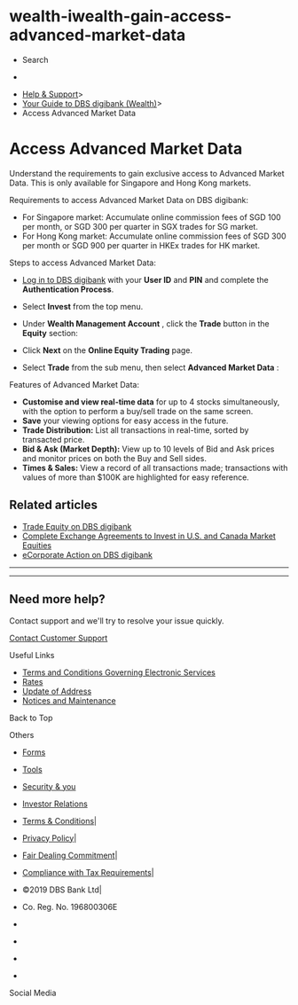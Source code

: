 # wealth-iwealth-gain-access-advanced-market-data

[](https://www.dbs.com.sg)

  * Search 

  * 


[](https://www.dbs.com.sg/personal/default.page) [](https://www.dbs.com.sg/personal/support/wealth-iwealth-gain-access-advanced-market-data.html)

  * [Help & Support](https://www.dbs.com.sg/personal/support/home.html)>
  * [Your Guide to DBS digibank (Wealth)](https://www.dbs.com.sg/personal/support/guide-iwealth.html)>
  * Access Advanced Market Data



# Access Advanced Market Data

Understand the requirements to gain exclusive access to Advanced Market Data. This is only available for Singapore and Hong Kong markets.

  
  


Requirements to access Advanced Market Data on DBS digibank:

  * For Singapore market: Accumulate online commission fees of SGD 100 per month, or SGD 300 per quarter in SGX trades for SG market. 
  * For Hong Kong market: Accumulate online commission fees of SGD 300 per month or SGD 900 per quarter in HKEx trades for HK market.

Steps to access Advanced Market Data: 
  * [Log in to DBS digibank](https://internet-banking.dbs.com.sg/iwealth) with your **User ID** and **PIN** and complete the **Authentication Process**.
  * Select **Invest** from the top menu.
  * Under **Wealth Management Account** , click the **Trade** button in the **Equity** section:   

  * Click **Next** on the **Online Equity Trading** page.
  * Select **Trade** from the sub menu, then select **Advanced Market Data** :  


Features of Advanced Market Data: 
  * **Customise and view real-time data** for up to 4 stocks simultaneously, with the option to perform a buy/sell trade on the same screen.
  * **Save** your viewing options for easy access in the future.
  * **Trade Distribution:** List all transactions in real-time, sorted by transacted price.
  * **Bid & Ask (Market Depth):** View up to 10 levels of Bid and Ask prices and monitor prices on both the Buy and Sell sides.
  * **Times & Sales:** View a record of all transactions made; transactions with values of more than $100K are highlighted for easy reference.



## Related articles

  * [Trade Equity on DBS digibank](https://www.dbs.com.sg/personal/support/wealth-iwealth-trade-equity.html)
  * [Complete Exchange Agreements to Invest in U.S. and Canada Market Equities](https://www.dbs.com.sg/personal/support/wealth-iwealth-invest-us-ca-market.html)
  * [eCorporate Action on DBS digibank](https://www.dbs.com.sg/personal/support/wealth-iwealth-invest-ecorporate-action.html)



* * *

* * *

## Need more help?

Contact support and we'll try to resolve your issue quickly.

[Contact Customer Support](https://www.dbs.com.sg/personal/contact-us.page)

Useful Links

  * [Terms and Conditions Governing Electronic Services](https://www.dbs.com.sg/personal/deposits/terms-conditions-electronic-services.page)
  * [Rates](https://www.dbs.com.sg/personal/rates-online/default.page)
  * [Update of Address](https://www.dbs.com.sg/personal/deposits/update-address.page)
  * [Notices and Maintenance](https://www.dbs.com.sg/personal/deposits/maintenance-schedule.page)



Back to Top

Others

  * [Forms](https://www.dbs.com.sg/personal/forms/default.page)
  * [Tools](https://www.dbs.com.sg/personal/calculators/default.page)
  * [Security & you](https://www.dbs.com.sg/personal/deposits/security-and-you/default.page)
  * [Investor Relations](https://www.dbs.com/investor/default.page)



  * [Terms & Conditions](https://www.dbs.com/terms/default.page)|
  * [Privacy Policy](https://www.dbs.com/privacy/default.page)|
  * [Fair Dealing Commitment](https://www.dbs.com/fairdealing/default.page)|
  * [Compliance with Tax Requirements](https://www.dbs.com.sg/personal/compliance-tax-requirements/index.html)|
  * ©2019 DBS Bank Ltd|
  * Co. Reg. No. 196800306E



  * [](https://www.facebook.com/dbs.sg)
  * [](https://twitter.com/dbsbank)
  * [](https://www.linkedin.com/company/dbs-bank)
  * [](https://www.youtube.com/dbs)



Social Media
